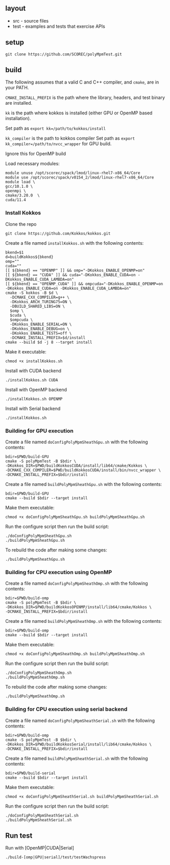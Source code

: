 
## layout

- src - source files
- test - examples and tests that exercise APIs

## setup

```
git clone https://github.com/SCOREC/polyMpmTest.git
```

## build

The following assumes that a valid C and C++ compiler, and `cmake`, are in your PATH.

`CMAKE_INSTALL_PREFIX` is the path where the library, headers, and test binary
are installed.

`kk` is the path where kokkos is installed (either GPU or OpenMP based installation).

Set path as `export kk=/path/to/kokkos/install`

`kk_compiler` is the path to kokkos compiler
Set path as `export kk_compiler=/path/to/nvcc_wrapper` for GPU build.

Ignore this for OpenMP build

Load necessary modules:
```
module unuse /opt/scorec/spack/lmod/linux-rhel7-x86_64/Core
module use /opt/scorec/spack/v0154_2/lmod/linux-rhel7-x86_64/Core
module load \
gcc/10.1.0 \
openmpi \
cmake/3.20.0  \
cuda/11.4
```

### Install Kokkos

Clone the repo

```
git clone https://github.com/Kokkos/kokkos.git
```

Create a file named `installKokkos.sh` with the following contents:

```
bkend=$1
d=buildKokkos${bkend}
omp=""
cuda=""
[[ ${bkend} == "OPENMP" ]] && omp="-DKokkos_ENABLE_OPENMP=on"
[[ ${bkend} == "CUDA" ]] && cuda="-DKokkos_ENABLE_CUDA=on -DKokkos_ENABLE_CUDA_LAMBDA=on"
[[ ${bkend} == "OPENMP_CUDA" ]] && ompcuda="-DKokkos_ENABLE_OPENMP=on -DKokkos_ENABLE_CUDA=on -DKokkos_ENABLE_CUDA_LAMBDA=on"
cmake -S kokkos -B $d \
  -DCMAKE_CXX_COMPILER=g++ \
  -DKokkos_ARCH_TURING75=ON \
  -DBUILD_SHARED_LIBS=ON \
  $omp \
  $cuda \
  $ompcuda \
  -DKokkos_ENABLE_SERIAL=ON \
  -DKokkos_ENABLE_DEBUG=on \
  -DKokkos_ENABLE_TESTS=off \
  -DCMAKE_INSTALL_PREFIX=$d/install
cmake --build $d -j 8 --target install
```

Make it executable:

```
chmod +x installKokkos.sh
```

Install with CUDA backend

```
./installKokkos.sh CUDA
```

Install with OpenMP backend

```
./installKokkos.sh OPENMP
```

Install with Serial backend

```
./installKokkos.sh
```

### Building for GPU execution

Create a file named `doConfigPolyMpmSheathGpu.sh` with the following contents:

```
bdir=$PWD/build-GPU
cmake -S polyMpmTest -B $bdir \
-DKokkos_DIR=$PWD/buildKokkosCUDA/install/lib64/cmake/Kokkos \
-DCMAKE_CXX_COMPILER=$PWD/buildKokkosCUDA/install/bin/nvcc_wrapper \
-DCMAKE_INSTALL_PREFIX=$bdir/install
```

Create a file named `buildPolyMpmSheathGpu.sh` with the following contents:

```
bdir=$PWD/build-GPU
cmake --build $bdir --target install
```

Make them executable:

```
chmod +x doConfigPolyMpmSheathGpu.sh buildPolyMpmSheathGpu.sh
```

Run the configure script then run the build script:

```
./doConfigPolyMpmSheathGpu.sh
./buildPolyMpmSheathGpu.sh
```

To rebuild the code after making some changes:

```
./buildPolyMpmSheathGpu.sh
```


### Building for CPU execution using OpenMP

Create a file named `doConfigPolyMpmSheathOmp.sh` with the following contents:

```
bdir=$PWD/build-omp
cmake -S polyMpmTest -B $bdir \
-DKokkos_DIR=$PWD/buildKokkosOPENMP/install/lib64/cmake/Kokkos \
-DCMAKE_INSTALL_PREFIX=$bdir/install
```

Create a file named `buildPolyMpmSheathOmp.sh` with the following contents:

```
bdir=$PWD/build-omp
cmake --build $bdir --target install
```

Make them executable:

```
chmod +x doConfigPolyMpmSheathOmp.sh buildPolyMpmSheathOmp.sh
```

Run the configure script then run the build script:

```
./doConfigPolyMpmSheathOmp.sh
./buildPolyMpmSheathOmp.sh
```

To rebuild the code after making some changes:

```
./buildPolyMpmSheathOmp.sh
```


### Building for CPU execution using serial backend

Create a file named `doConfigPolyMpmSheathSerial.sh` with the following contents:

```
bdir=$PWD/build-omp
cmake -S polyMpmTest -B $bdir \
-DKokkos_DIR=$PWD/buildKokkosSerial/install/lib64/cmake/Kokkos \
-DCMAKE_INSTALL_PREFIX=$bdir/install
```

Create a file named `buildPolyMpmSheathSerial.sh` with the following contents:

```
bdir=$PWD/build-serial
cmake --build $bdir --target install
```

Make them executable:

```
chmod +x doConfigPolyMpmSheathSerial.sh buildPolyMpmSheathSerial.sh
```

Run the configure script then run the build script:

```
./doConfigPolyMpmSheathSerial.sh
./buildPolyMpmSheathSerial.sh
```

## Run test

Run with [OpenMP|CUDA|Serial]

```
./build-[omp|GPU|serial]/test/testWachspress
```

